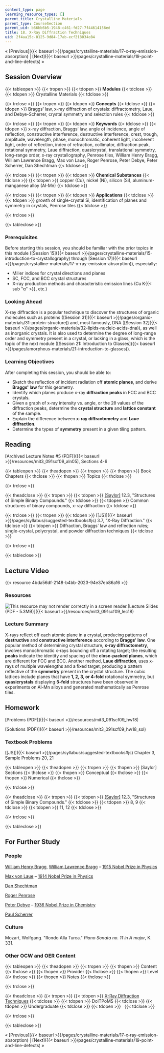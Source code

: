 ```yaml
---
content_type: page
learning_resource_types: []
parent_title: Crystalline Materials
parent_type: CourseSection
parent_uid: b66bb6b5-1948-c461-fd27-7f44614156ed
title: 18. X-Ray Diffraction Techniques
uid: 2f4aa15c-0125-9d84-17ab-ecf218034e84
---
```


« [Previous]({{< baseurl >}}/pages/crystalline-materials/17-x-ray-emission-absorption) | [Next]({{< baseurl >}}/pages/crystalline-materials/19-point-and-line-defects) »

Session Overview
----------------

{{< tableopen >}}
{{< tropen >}}
{{< tdopen >}}
**Modules**
{{< tdclose >}}
{{< tdopen >}}
Crystalline Materials
{{< tdclose >}}

{{< trclose >}}
{{< tropen >}}
{{< tdopen >}}
**Concepts**
{{< tdclose >}}
{{< tdopen >}}
Braggs' law, x-ray diffraction of crystals: diffractometry, Laue, and Debye-Scherrer, crystal symmetry and selection rules
{{< tdclose >}}

{{< trclose >}}
{{< tropen >}}
{{< tdopen >}}
**Keywords**
{{< tdclose >}}
{{< tdopen >}}
x-ray diffraction, Braggs’ law, angle of incidence, angle of reflection, constructive interference, destructive interference, crest, trough, amplitude, wavelength, phase, monochromatic, coherent light, incoherent light, order of reflection, index of refraction, collimator, diffraction peak, rotational symmetry, Laue diffraction, quasicrystal, translational symmetry, long-range order, x-ray crystallography, Penrose tiles, William Henry Bragg, William Lawrence Bragg, Max von Laue, Roger Penrose, Peter Debye, Peter Scherrer, Dan Shechtman
{{< tdclose >}}

{{< trclose >}}
{{< tropen >}}
{{< tdopen >}}
**Chemical Substances**
{{< tdclose >}}
{{< tdopen >}}
copper (Cu), nickel (Ni), silicon (Si), aluminum-manganese alloy (Al-Mn)
{{< tdclose >}}

{{< trclose >}}
{{< tropen >}}
{{< tdopen >}}
**Applications**
{{< tdclose >}}
{{< tdopen >}}
growth of single-crystal Si, identification of planes and symmetry in crystals, Penrose tiles
{{< tdclose >}}

{{< trclose >}}

{{< tableclose >}}

### Prerequisites

Before starting this session, you should be familiar with the prior topics in this module ([Session 15]({{< baseurl >}}/pages/crystalline-materials/15-introduction-to-crystallography) through [Session 17]({{< baseurl >}}/pages/crystalline-materials/17-x-ray-emission-absorption)), especially:

*   Miller indices for crystal directions and planes
*   SC, FCC, and BCC crystal structures
*   X-ray production methods and characteristic emission lines (Cu K{{< sub "α" >}}, etc.)

### Looking Ahead

X-ray diffraction is a popular technique to discover the structures of organic molecules such as proteins ([Session 31]({{< baseurl >}}/pages/organic-materials/31-protein-structure)) and, most famously, DNA ([Session 32]({{< baseurl >}}/pages/organic-materials/32-lipids-nucleic-acids-dna)), as well as inorganic crystals. It is also used to determine the degree of long-range order and symmetry present in a crystal, or lacking in a glass, which is the topic of the next module ([Session 21: Introduction to Glasses]({{< baseurl >}}/pages/amorphous-materials/21-introduction-to-glasses)).

### Learning Objectives

After completing this session, you should be able to:

*   Sketch the reflection of incident radiation off **atomic planes**, and derive **Braggs' law** for this geometry.
*   Identify which planes produce x-ray **diffraction peaks** in FCC and BCC crystals.
*   Given a graph of x-ray intensity vs. angle, or the 2θ values of the diffraction peaks, determine the **crystal structure** and **lattice constant** of the sample.
*   Explain the difference between **x-ray diffractometry** and **Laue diffraction**.
*   Determine the types of **symmetry** present in a given tiling pattern.

Reading
-------

[Archived Lecture Notes #5 (PDF)]({{< baseurl >}}/resources/mit3_091scf09_aln05), Sections 4-6

{{< tableopen >}}
{{< theadopen >}}
{{< tropen >}}
{{< thopen >}}
Book Chapters
{{< thclose >}}
{{< thopen >}}
Topics
{{< thclose >}}

{{< trclose >}}

{{< theadclose >}}
{{< tropen >}}
{{< tdopen >}}
[\[Saylor\]](https://saylordotorg.github.io/text_general-chemistry-principles-patterns-and-applications-v1.0/s16-03-structures-of-simple-binary-co.html) 12.3, "Structures of Simple Binary Compounds."
{{< tdclose >}}
{{< tdopen >}}
Common structures of binary compounds, x-ray diffraction
{{< tdclose >}}

{{< trclose >}}
{{< tropen >}}
{{< tdopen >}}
[\[JS\]]({{< baseurl >}}/pages/syllabus/suggested-textbooks#js) 3.7, "X-Ray Diffraction."
{{< tdclose >}}
{{< tdopen >}}
Diffraction, Braggs' law and reflection rules; single-crystal, polycrystal, and powder diffraction techniques
{{< tdclose >}}

{{< trclose >}}

{{< tableclose >}}

Lecture Video
-------------

{{< resource 4bda56df-2148-b4bb-2023-94e37eb86a16 >}}

### Resources

![This resource may not render correctly in a screen reader.](/images/inacessible.gif)[Lecture Slides (PDF - 5.3MB)]({{< baseurl >}}/resources/mit3_091scf09_lec18)

### Lecture Summary

X-rays reflect off each atomic plane in a crystal, producing patterns of **destructive** and **constructive interference** according to **Braggs' law**. One popular method of determining crystal structure, **x-ray diffractometry**, involves monochromatic x-rays bouncing off a rotating target; the resulting **peaks** indicate the identity and spacing of the **close-packed planes**, which are different for FCC and BCC. Another method, **Laue diffraction**, uses x-rays of multiple wavelengths and a fixed target, producing a pattern reflective of the **symmetry** present in the crystal structure. The cubic lattices include planes that have **1, 2, 3, or 4-fold** rotational symmetry, but **quasicrystals** displaying **5-fold** structures have been observed in experiments on Al-Mn alloys and generated mathematically as Penrose tiles.

Homework
--------

[Problems (PDF)]({{< baseurl >}}/resources/mit3_091scf09_hw18)

[Solutions (PDF)]({{< baseurl >}}/resources/mit3_091scf09_hw18_sol)

### Textbook Problems

[\[JS\]]({{< baseurl >}}/pages/syllabus/suggested-textbooks#js) Chapter 3, Sample Problems 20, 21

{{< tableopen >}}
{{< theadopen >}}
{{< tropen >}}
{{< thopen >}}
\[Saylor\] Sections
{{< thclose >}}
{{< thopen >}}
Conceptual
{{< thclose >}}
{{< thopen >}}
Numerical
{{< thclose >}}

{{< trclose >}}

{{< theadclose >}}
{{< tropen >}}
{{< tdopen >}}
[\[Saylor\]](https://saylordotorg.github.io/text_general-chemistry-principles-patterns-and-applications-v1.0/s16-03-structures-of-simple-binary-co.html) 12.3, "Structures of Simple Binary Compounds."
{{< tdclose >}}
{{< tdopen >}}
8, 9
{{< tdclose >}}
{{< tdopen >}}
11, 12
{{< tdclose >}}

{{< trclose >}}

{{< tableclose >}}

For Further Study
-----------------

### People

[William Henry Bragg](http://en.wikipedia.org/wiki/Sir_William_Bragg), [William Lawrence Bragg](http://en.wikipedia.org/wiki/William_Lawrence_Bragg) – [1915 Nobel Prize in Physics](http://nobelprize.org/nobel_prizes/physics/laureates/1915/)

[Max von Laue](http://en.wikipedia.org/wiki/Laue) – [1914 Nobel Prize in Physics](http://nobelprize.org/nobel_prizes/physics/laureates/1914/)

[Dan Shechtman](http://en.wikipedia.org/wiki/Dan_Shechtman)

[Roger Penrose](http://en.wikipedia.org/wiki/Roger_Penrose)

[Peter Debye](http://en.wikipedia.org/wiki/Peter_J._W._Debye) – [1936 Nobel Prize in Chemistry](http://nobelprize.org/nobel_prizes/chemistry/laureates/1936/index.html)

[Paul Scherrer](http://en.wikipedia.org/wiki/Paul_Scherrer)

### Culture

Mozart, Wolfgang. "Rondo Alla Turca." _Piano Sonata no. 11 in A major_, K. 331.

### Other OCW and OER Content

{{< tableopen >}}
{{< theadopen >}}
{{< tropen >}}
{{< thopen >}}
Content
{{< thclose >}}
{{< thopen >}}
Provider
{{< thclose >}}
{{< thopen >}}
Level
{{< thclose >}}
{{< thopen >}}
Notes
{{< thclose >}}

{{< trclose >}}

{{< theadclose >}}
{{< tropen >}}
{{< tdopen >}}
[X-Ray Diffraction Techniques](http://www.doitpoms.ac.uk/tlplib/xray-diffraction/index.php)
{{< tdclose >}}
{{< tdopen >}}
DoITPoMS
{{< tdclose >}}
{{< tdopen >}}
Undergraduate
{{< tdclose >}}
{{< tdopen >}}
 
{{< tdclose >}}

{{< trclose >}}

{{< tableclose >}}

« [Previous]({{< baseurl >}}/pages/crystalline-materials/17-x-ray-emission-absorption) | [Next]({{< baseurl >}}/pages/crystalline-materials/19-point-and-line-defects) »